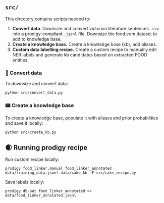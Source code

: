 ## `src/`

This directory contains scripts needed to:

1. **Convert data**. Downsize and convert victorian literature sentences `.csv` into a prodigy-compliant `.jsonl` file. Downsize the food.com dataset to add to knowledge base.
2. **Create a knowledge base.** Create a knowledge base (kb), add aliases. 
3. **Custom data labelling recipe.** Create a custom recipe to manually edit NER labels and generate kb candidates based on extracted FOOD entities. 

### 🛞 Convert data

To downsize and convert data:

```
python src/convert_data.py
```

### 📟 Create a knowledge base

To create a knowledge base, populate it with aliases and prior probabilities and save it locally:

```
python src/create_kb.py
```


## 🌒 Running prodigy recipe 

Run custom recipe locally:

```
prodigy food_linker.manual food_linker_annotated data/training_data.jsonl data/cake_kb -F src/cake_recipe.py 
```

Save labels locally:

```
prodigy db-out food_linker_annotated >> data/food_linker_annotated.jsonl
```